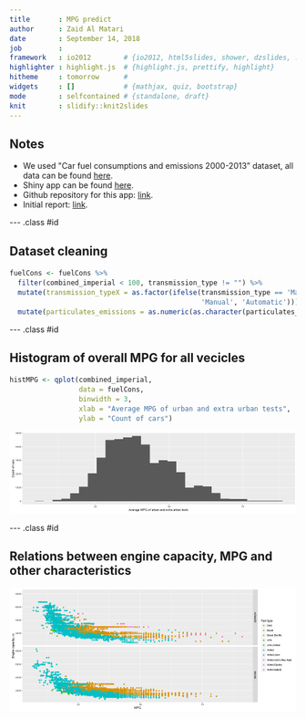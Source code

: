 ```yaml
---
title       : MPG predict
author      : Zaid Al Matari
date        : September 14, 2018
job         : 
framework   : io2012        # {io2012, html5slides, shower, dzslides, ...}
highlighter : highlight.js  # {highlight.js, prettify, highlight}
hitheme     : tomorrow      # 
widgets     : []            # {mathjax, quiz, bootstrap}
mode        : selfcontained # {standalone, draft}
knit        : slidify::knit2slides
---
```


## Notes
* We used "Car fuel consumptions and emissions 2000-2013” dataset, all data can be found [here](http://data.okfn.org/data/amercader/car-fuel-and-emissions).
* Shiny app can be found [here](https://zaid.shinyapps.io/temp/).
* Github repository for this app: [link](https://github.com/ZaidAl-Matari/zaidal-matari.github.io).
* Initial report: [link](https://zaidal-matari.github.io/index.html).


--- .class #id 

## Dataset cleaning





```r
fuelCons <- fuelCons %>%
  filter(combined_imperial < 100, transmission_type != "") %>%
  mutate(transmission_typeX = as.factor(ifelse(transmission_type == 'Manual',
                                               'Manual', 'Automatic'))) %>%
  mutate(particulates_emissions = as.numeric(as.character(particulates_emissions)))
```

---  .class #id 

## Histogram of overall MPG for all vecicles

```r
histMPG <- qplot(combined_imperial,
                 data = fuelCons,
                 binwidth = 3,
                 xlab = "Average MPG of urban and extra urban tests",
                 ylab = "Count of cars")
```
![plot of chunk unnamed-chunk-5](assets/fig/unnamed-chunk-5-1.png)


---  .class #id 

## Relations between engine capacity, MPG and other characteristics
![plot of chunk unnamed-chunk-6](assets/fig/unnamed-chunk-6-1.png)
